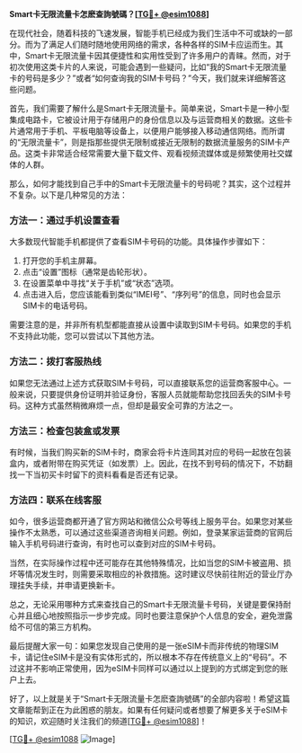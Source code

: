 **Smart卡无限流量卡怎麽查詢號碼？[[TG💪+ @esim1088](https://t.me/s/esim1088)]**

在现代社会，随着科技的飞速发展，智能手机已经成为我们生活中不可或缺的一部分。而为了满足人们随时随地使用网络的需求，各种各样的SIM卡应运而生。其中，Smart卡无限流量卡因其便捷性和实用性受到了许多用户的青睐。然而，对于初次使用这类卡片的人来说，可能会遇到一些疑问，比如“我的Smart卡无限流量卡的号码是多少？”或者“如何查询我的SIM卡号码？”今天，我们就来详细解答这些问题。

首先，我们需要了解什么是Smart卡无限流量卡。简单来说，Smart卡是一种小型集成电路卡，它被设计用于存储用户的身份信息以及与运营商相关的数据。这些卡片通常用于手机、平板电脑等设备上，以便用户能够接入移动通信网络。而所谓的“无限流量卡”，则是指那些提供无限制或接近无限制的数据流量服务的SIM卡产品。这类卡非常适合经常需要大量下载文件、观看视频流媒体或是频繁使用社交媒体的人群。

那么，如何才能找到自己手中的Smart卡无限流量卡的号码呢？其实，这个过程并不复杂。以下是几种常见的方法：

### 方法一：通过手机设置查看
大多数现代智能手机都提供了查看SIM卡号码的功能。具体操作步骤如下：
1. 打开您的手机主屏幕。
2. 点击“设置”图标（通常是齿轮形状）。
3. 在设置菜单中寻找“关于手机”或“状态”选项。
4. 点击进入后，您应该能看到类似“IMEI号”、“序列号”的信息，同时也会显示SIM卡的电话号码。

需要注意的是，并非所有机型都能直接从设置中读取到SIM卡号码。如果您的手机不支持此功能，您可以尝试以下其他方法。

### 方法二：拨打客服热线
如果您无法通过上述方式获取SIM卡号码，可以直接联系您的运营商客服中心。一般来说，只要提供身份证明并验证身份，客服人员就能帮助您找回丢失的SIM卡号码。这种方式虽然稍微麻烦一点，但却是最安全可靠的方法之一。

### 方法三：检查包装盒或发票
有时候，当我们购买新的SIM卡时，商家会将卡片连同其对应的号码一起放在包装盒内，或者附带在购买凭证（如发票）上。因此，在找不到号码的情况下，不妨翻找一下当初买卡时留下的资料看看是否还有记录。

### 方法四：联系在线客服
如今，很多运营商都开通了官方网站和微信公众号等线上服务平台。如果您对某些操作不太熟悉，可以通过这些渠道咨询相关问题。例如，登录某家运营商的官网后输入手机号码进行查询，有时也可以查到对应的SIM卡号码。

当然，在实际操作过程中还可能存在其他特殊情况，比如当您的SIM卡被盗用、损坏等情况发生时，则需要采取相应的补救措施。这时建议尽快前往附近的营业厅办理挂失手续，并申请更换新卡。

总之，无论采用哪种方式来查找自己的Smart卡无限流量卡号码，关键是要保持耐心并且细心地按照指示一步步完成。同时也要注意保护个人信息的安全，避免泄露给不可信的第三方机构。

最后提醒大家一句：如果您发现自己使用的是一张eSIM卡而非传统的物理SIM卡，请记住eSIM卡是没有实体形式的，所以根本不存在传统意义上的“号码”。不过这并不影响正常使用，因为eSIM卡同样可以通过以上提到的方式绑定到您的账户上去。

好了，以上就是关于“Smart卡无限流量卡怎麽查詢號碼”的全部内容啦！希望这篇文章能帮到正在为此困惑的朋友。如果有任何疑问或者想要了解更多关于eSIM卡的知识，欢迎随时关注我们的频道[[TG💪+ @esim1088](https://t.me/s/esim1088)]！

[[TG💪+ @esim1088](https://t.me/s/esim1088) ![Image](https://i.postimg.cc/4NQfJmqS/Snipaste-2025-05-13-00-14-12.png)]